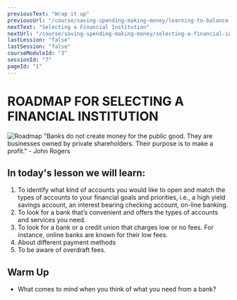 ```yaml
---
previousText: "Wrap it up"
previousUrl: "/course/saving-spending-making-money/learning-to-balance-your-checking-account/summary"
nextText: "Selecting a Financial Institution"
nextUrl: "/course/saving-spending-making-money/selecting-a-financial-institution/selecting-a-financial-institution"
lastLession: "false"
lastSession: "false"
courseModuleId: "3"
sessionId: "7"
pageId: "1"
---
```



# ROADMAP FOR SELECTING A FINANCIAL INSTITUTION

![Roadmap](/assets/img/roadmap.png)
<sparkle-character-intro class="shift-up-overlap" position="right" character="jen">
"Banks do not create money for the public good. They are businesses owned by private shareholders. Their purpose is to make a profit." - John Rogers
</sparkle-character-intro>

## In today's lesson we will learn:

1. To identify what kind of accounts you would like to open and match the types of accounts to your financial goals and priorities, i.e., a high yield savings account, an interest bearing checking account, on-line banking.
2. To look for a bank that’s convenient and offers the types of accounts and services you need.
3. To look for a bank or a credit union that charges low or no fees. For instance, online banks are known for their low fees.
4. About different payment methods
5. To be aware of overdraft fees.



## Warm Up
- What comes to mind when you think of what you need from a bank?
